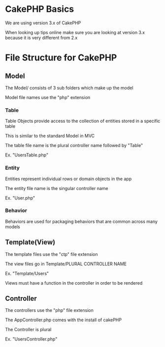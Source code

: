 # CakePHP Basics #
  
We are using version 3.x of CakePHP
  
When looking up tips online make sure you are looking at version 3.x
because it is very different from 2.x
  
# File Structure for CakePHP #
  
## Model ##
  
The Model/ consists of 3 sub folders which make up the model
  
Model file names use the "php" extension
  
### Table ###
  
Table Objects provide access to the collection of entities stored in a
specific table
  
This is similar to the standard Model in MVC
  
The table file name is the plural controller name followed by "Table"
  
Ex. "UsersTable.php"
  
### Entity ###
  
Entities represent individual rows or domain objects in the app
  
The entity file name is the singular controller name
  
Ex. "User.php"
  
### Behavior ###
  
Behaviors are used for packaging behaviors that are common across many
models
  
## Template(View) ##
  
The template files use the "ctp" file extension
  
The view files go in Template/PLURAL CONTROLLER NAME
  
Ex. "Template/Users"
  
Views must have a function in the controller in order to be rendered
  
## Controller ##
  
The controllers use the "php" file extension
  
The AppController.php comes with the install of cakePHP
  
The Controller is plural
  
Ex. "UsersController.php"


